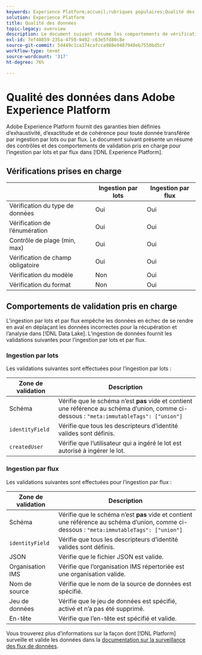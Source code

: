 ```yaml
---
keywords: Experience Platform;accueil;rubriques populaires;Qualité des données;Qualité;Qualité;Validation prise en charge;Validation;Validation prise en charge ;
solution: Experience Platform
title: Qualité des données
topic-legacy: overview
description: Le document suivant résume les comportements de vérification et de validation pris en charge pour l’ingestion par lots et par flux dans Adobe Experience Platform.
exl-id: 7ef40859-235a-4759-9492-c63e5fd80c8e
source-git-commit: 5d449c1ca174cafcca988e9487940eb7550bd5cf
workflow-type: tm+mt
source-wordcount: '317'
ht-degree: 76%

---
```


# Qualité des données dans Adobe Experience Platform

Adobe Experience Platform fournit des garanties bien définies d’exhaustivité, d’exactitude et de cohérence pour toute donnée transférée par ingestion par lots ou par flux. Le document suivant présente un résumé des contrôles et des comportements de validation pris en charge pour l’ingestion par lots et par flux dans [!DNL Experience Platform].

## Vérifications prises en charge

|   | Ingestion par lots | Ingestion par flux |
| ------ | --------------- | ------------------- |
| Vérification du type de données | Oui | Oui |
| Vérification de l’énumération | Oui | Oui |
| Contrôle de plage (min, max) | Oui | Oui |
| Vérification de champ obligatoire | Oui | Oui |
| Vérification du modèle | Non | Oui |
| Vérification du format | Non | Oui |

## Comportements de validation pris en charge

L’ingestion par lots et par flux empêche les données en échec de se rendre en aval en déplaçant les données incorrectes pour la récupération et l’analyse dans [!DNL Data Lake]. L’ingestion de données fournit les validations suivantes pour l’ingestion par lots et par flux.

### Ingestion par lots

Les validations suivantes sont effectuées pour l’ingestion par lots :

| Zone de validation | Description |
| --------------- | ----------- |
| Schéma | Vérifie que le schéma n’est **pas** vide et contient une référence au schéma d’union, comme ci-dessous : `"meta:immutableTags": ["union"]` |
| `identityField` | Vérifie que tous les descripteurs d’identité valides sont définis. |
| `createdUser` | Vérifie que l’utilisateur qui a ingéré le lot est autorisé à ingérer le lot. |

### Ingestion par flux

Les validations suivantes sont effectuées pour l’ingestion par flux :

| Zone de validation | Description |
| --------------- | ----------- |
| Schéma | Vérifie que le schéma n’est **pas** vide et contient une référence au schéma d’union, comme ci-dessous : `"meta:immutableTags": ["union"]` |
| `identityField` | Vérifie que tous les descripteurs d’identité valides sont définis. |
| JSON | Vérifie que le fichier JSON est valide. |
| Organisation IMS | Vérifie que l’organisation IMS répertoriée est une organisation valide. |
| Nom de source | Vérifie que le nom de la source de données est spécifié. |
| Jeu de données | Vérifie que le jeu de données est spécifié, activé et n’a pas été supprimé. |
| En-tête | Vérifie que l’en-tête est spécifié et valide. |

Vous trouverez plus d’informations sur la façon dont [!DNL Platform] surveille et valide les données dans la [documentation sur la surveillance des flux de données](./monitor-data-ingestion.md).
